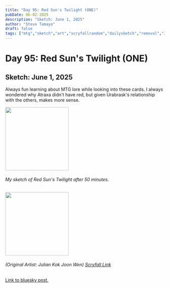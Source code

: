 ```yaml
---
title: "Day 95: Red Sun's Twilight (ONE)"
pubDate: 06-02-2025
description: "Sketch: June 1, 2025"
author: "Steve Tamayo"
draft: false
tags: ["mtg","sketch","art","scryfallrandom","dailysketch","removal","Julian Kok Joon Wen"]
---
```

# Day 95: Red Sun's Twilight (ONE)
## Sketch: June 1, 2025


Always fun learning about MTG lore while looking into these cards. I always wondered why Atraxa didn't have red, but given Urabrask's relationship with the others, makes more sense.


<img src="https://cdn.bsky.app/img/feed_fullsize/plain/did:plc:vlb3baqyfxfheceuqyubujfl/bafkreigzzsx525ga4ukjc2jn4ptvxq5koue57gs5p6zachcy2i64xpvfrq@jpeg" height="200">


###### My sketch of Red Sun's Twilight after 50 minutes.
<img src="https://cards.scryfall.io/large/front/7/c/7cac1827-69af-469d-b88c-fb9f2f33866a.jpg?1675957106" height="200">


###### (Original Artist: Julian Kok Joon Wen) [Scryfall Link](https://scryfall.com/card/one/145/red-suns-twilight)


[Link to bluesky post.](https://bsky.app/profile/sorocoroto.bsky.social/post/3lqoeahxqpc2l)